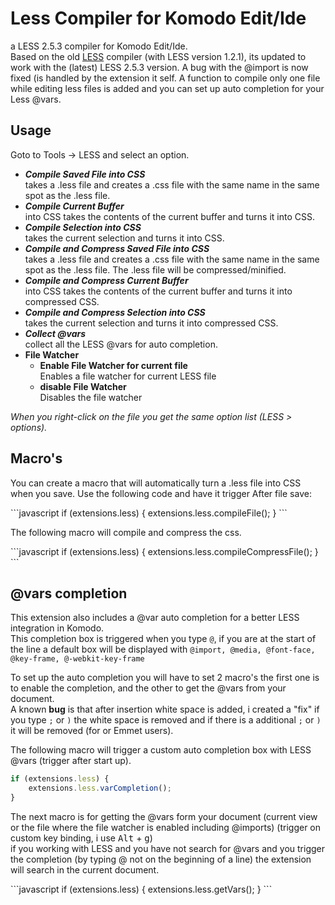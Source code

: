 Less Compiler for Komodo Edit/Ide
=========================

a LESS 2.5.3 compiler for Komodo Edit/Ide.  
Based on the old  [LESS](https://community.activestate.com/node/7416) compiler (with LESS version 1.2.1), its updated to work with the (latest) LESS 2.5.3 version.
A bug with the @import is now fixed (is handled by the extension it self. A function to compile only one file while editing less files is added
and you can set up auto completion for your Less @vars.

<h2>Usage</h2>
<p>Goto to Tools -&gt; LESS and select an option.</p>
<ul>
<li><strong><em>Compile Saved File into CSS</em></strong><br>
takes a .less file and creates a .css file with the same name in the same spot as the .less file.</li>
<li><strong><em>Compile Current Buffer</em></strong><br>
into CSS takes the contents of the current buffer and turns it into CSS.</li>
<li><strong><em>Compile Selection into CSS</em></strong><br> 
takes the current selection and turns it into CSS.</li>
<li><strong><em>Compile and Compress Saved File into CSS</em></strong><br>
takes a .less file and creates a .css file with the same name in the same spot as the .less file. The .less file will be compressed/minified.</li>
<li><strong><em>Compile and Compress Current Buffer</em></strong><br>
into CSS takes the contents of the current buffer and turns it into compressed CSS.</li>
<li><strong><em>Compile and Compress Selection into CSS</em></strong><br> 
takes the current selection and turns it into compressed CSS.</li>
<li><strong><em>Collect @vars</em></strong><br> 
collect all the LESS @vars for auto completion.</li>
<li><strong>File Watcher</strong><ul>
<li>
<strong>Enable File Watcher for current file</strong><br>
Enables a file watcher for current LESS file
</li>
<li>
<strong>disable File Watcher</strong><br>
Disables the file watcher
</li>
</ul>
</ul>
<em>When you right-click on the file you get the same option list (LESS > options).</em>


<h2>Macro's</h2>
<p>You can create a macro that will automatically turn a .less file into CSS when you save. Use the following code and have it trigger After file save:</p>
```javascript
if (extensions.less) {
	extensions.less.compileFile();
}
```
<p>The following macro will compile and compress the css.</p>
```javascript
if (extensions.less) {
	extensions.less.compileCompressFile();
}
```

<h2>@vars completion</h2>
<p>This extension also includes a @var auto completion for a better LESS integration in Komodo.<br>
This completion box is triggered when you type <code>@</code>, if you are at the start of the line a default box will be displayed with <code>@import, @media, @font-face, @key-frame, @-webkit-key-frame</code></p>
<p>To set up the auto completion you will have to set 2 macro's the first one is to enable the completion, and the other to get the @vars from your document.<br>
A known <b>bug</b> is that after insertion white space is added, i created a "fix" if you type <code>;</code> or <code>)</code> the white space is removed and if there is a additional <code>;</code> or <code>)</code> it will be removed (for or Emmet users).</p>
<p>The following macro will trigger a custom auto completion box with LESS @vars (trigger after start up).  
</p>

```javascript
if (extensions.less) {
    extensions.less.varCompletion();
}
 ```
 <p>The next macro is for getting the @vars form your document (current view or the file where the file watcher is enabled including @imports) (trigger on custom key binding, i use <kbd>Alt</kbd> + <kbd>g</kbd>)<br>
 if you working with LESS and you have not search for @vars and you trigger the completion (by typing @ not on the beginning of a line) the extension will search in the current document.</p>
 ```javascript
 if (extensions.less) {
    extensions.less.getVars(); 
}
```